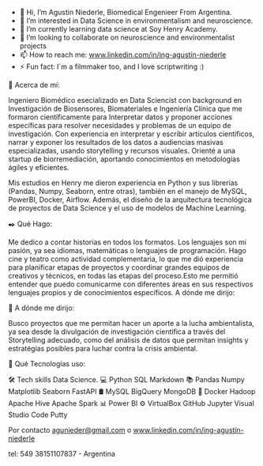 - 👋 Hi, I’m Agustin Niederle, Biomedical Engenieer From Argentina.
- 👀 I’m interested in Data Science in environmentalism and neuroscience.
- 🌱 I’m currently learning data science at Soy Henry Academy.
- 🤎 I’m looking to collaborate on neuroscience and environmentalist projects
- 📫 How to reach me: www.linkedin.com/in/ing-agustín-niederle
- ⚡ Fun fact: I`m a filmmaker too, and I love scriptwriting :)


📑 Acerca de mí:

Ingeniero Biomédico esecializado en Data Sciencist con background en Investigación de Biosensores, Biomateriales e Ingeniería Clínica que me formaron científicamente para Interpretar datos y proponer acciones específicas para resolver necesidades y problemas de un equipo de investigación. Con experiencia en interpretar y escribir artículos científicos, narrar y exponer los resultados de los datos a audiencias masivas especializadas, usando storytelling y recursos visuales. Orienté a una startup de biorremediación, aportando conocimientos en metodologías ágiles y eficientes. 

Mis estudios en Henry me dieron experiencia en Python y sus librerías (Pandas, Numpy, Seaborn, entre otras), también en el manejo de MySQL, PowerBI, Docker, Airflow. Además, el diseño de la arquitectura tecnológica de proyectos de Data Science y el uso de modelos de Machine Learning.

✒️ Qué Hago:

Me dedico a contar historias en todos los formatos. Los lenguajes son mi pasión, ya sea idiomas, matemáticas o lenguajes de programación. Hago cine y teatro como actividad complementaria, lo que me dió experiencia para planificar etapas de proyectos y coordinar grandes equipos de creativos y técnicos, en todas las etapas del proceso.Esto me permitió entender que puedo comunicarme con diferentes áreas en sus respectivos lenguajes propios y de conocimientos específicos.
A dónde me dirijo:

🤎 A dónde me dirijo:

Busco proyectos que me permitan hacer un aporte a la lucha ambientalista, ya sea desde la divulgación de investigación científica a través del Storytelling adecuado, como del análisis de datos que permitan insights y estratégias posibles para luchar contra la crisis ambiental.

🛄 Qué Tecnologías uso:

🛠  Tech skills Data Science.
💻   Python SQL Markdown
📚   Pandas Numpy Matplotlib  Seaborn FastAPI
🛢   MySQL BigQuery MongoDB
🔧   Docker Hadoop Apache Hive Apache Spark
📊   Power BI
⚙️   VirtualBox GitHub Jupyter Visual Studio Code Putty

Por  contacto agunieder@gmail.com o www.linkedin.com/in/ing-agustín-niederle

  tel: 549 38151107837 - Argentina
